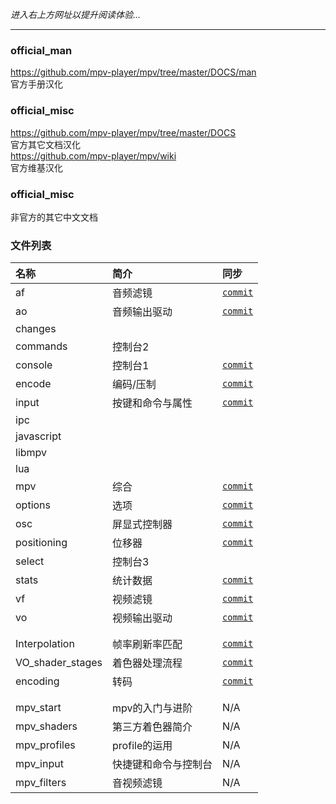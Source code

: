 _进入右上方网址以提升阅读体验..._

***

### official_man

https://github.com/mpv-player/mpv/tree/master/DOCS/man  
官方手册汉化

### official_misc

https://github.com/mpv-player/mpv/tree/master/DOCS  
官方其它文档汉化  
https://github.com/mpv-player/mpv/wiki  
官方维基汉化

### official_misc

非官方的其它中文文档


### 文件列表

| 名称 | 简介 | 同步 |
| :--- | :--- | :--- |
| af          | 音频滤镜         | [`commit`](https://github.com/mpv-player/mpv/commit/f0c3d466f9769e5eaed672a97c2a2a23d9697f09) |
| ao          | 音频输出驱动     | [`commit`](https://github.com/mpv-player/mpv/commit/f0c3d466f9769e5eaed672a97c2a2a23d9697f09) |
| changes     |  |  |
| commands    | 控制台2          |  |
| console     | 控制台1          | [`commit`](https://github.com/mpv-player/mpv/commit/1d1535ff9124fdeb3c81a2f089551e2cc8404613) |
| encode      | 编码/压制        | [`commit`](https://github.com/mpv-player/mpv/commit/f0c3d466f9769e5eaed672a97c2a2a23d9697f09) |
| input       | 按键和命令与属性 | [`commit`](https://github.com/mpv-player/mpv/commit/1d1535ff9124fdeb3c81a2f089551e2cc8404613) |
| ipc         |  |  |
| javascript  |  |  |
| libmpv      |  |  |
| lua         |  |  |
| mpv         | 综合             | [`commit`](https://github.com/mpv-player/mpv/commit/1d1535ff9124fdeb3c81a2f089551e2cc8404613) |
| options     | 选项             | [`commit`](https://github.com/mpv-player/mpv/commit/1d1535ff9124fdeb3c81a2f089551e2cc8404613) |
| osc         | 屏显式控制器     | [`commit`](https://github.com/mpv-player/mpv/commit/f0c3d466f9769e5eaed672a97c2a2a23d9697f09) |
| positioning | 位移器           | [`commit`](https://github.com/mpv-player/mpv/commit/f0c3d466f9769e5eaed672a97c2a2a23d9697f09) |
| select      | 控制台3          |  |
| stats       | 统计数据         | [`commit`](https://github.com/mpv-player/mpv/commit/1d1535ff9124fdeb3c81a2f089551e2cc8404613) |
| vf          | 视频滤镜         | [`commit`](https://github.com/mpv-player/mpv/commit/1d1535ff9124fdeb3c81a2f089551e2cc8404613) |
| vo          | 视频输出驱动     | [`commit`](https://github.com/mpv-player/mpv/commit/f0c3d466f9769e5eaed672a97c2a2a23d9697f09) |
|  |  |  |
|  |  |  |
| Interpolation    | 帧率刷新率匹配 | [`commit`](https://github.com/mpv-player/mpv/wiki/Interpolation/164905fad8f55fa9af052b0766495391992ebfc2) |
| VO_shader_stages | 着色器处理流程 | [`commit`](https://github.com/mpv-player/mpv/wiki/Video-output---shader-stage-diagram/f4bcc9a5b6ea2697f53d5ab8227b9ed18d45c8de) |
| encoding         | 转码           | [`commit`](https://github.com/mpv-player/mpv/commit/6858fc7d800a23bf0cc0b87bf7178358a2a51cb2) |
|  |  |  |
|  |  |  |
| mpv_start    | mpv的入门与进阶      | N/A |
| mpv_shaders  | 第三方着色器简介     | N/A |
| mpv_profiles | profile的运用        | N/A |
| mpv_input    | 快捷键和命令与控制台 | N/A |
| mpv_filters  | 音视频滤镜           | N/A |
